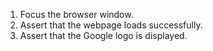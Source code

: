1. Focus the browser window.
2. Assert that the webpage loads successfully.
3. Assert that the Google logo is displayed.